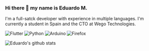 ### Hi there 👋 my name is Eduardo M.

I'm a full-satck developer with experience in multiple languages. I'm currently a student in Spain and the CTO at Wego Technologies. 

![Flutter](https://img.shields.io/badge/-Flutter-45b8d8?style=flat-square&logo=flutter&logoColor=white) ![Python](https://img.shields.io/badge/-Python-f7c437?style=flat-square&logo=python&logoColor=white) ![Arduino](https://img.shields.io/badge/-Arduino-356fa0?style=flat-square&logo=arduino&logoColor=white) ![Firefox](https://img.shields.io/badge/-Firefox-f4614d?style=flat-square&logo=firefox&logoColor=white)

![Eduardo's github stats](https://github-readme-stats.vercel.app/api?username=aguilaair&count_private=true&show_icons=true)
